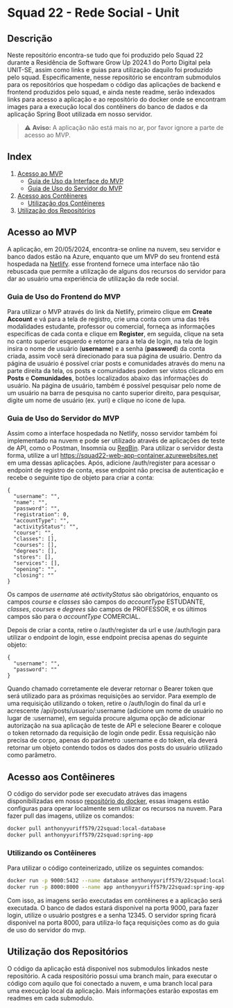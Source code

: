 # Squad 22 - Rede Social - Unit

## Descrição
Neste repositório encontra-se tudo que foi produzido pelo Squad 22 durante a Residência de Software Grow Up 2024.1 do Porto Digital pela UNIT-SE, assim como links e guias para utilização daquilo foi produzido pelo squad.
Especificamente, nesse repositório se encontram submodulos para os repositórios que hospedam o código das aplicações de backend e frontend produzidos pelo squad, e ainda neste readme, serão indexados links para acesso a aplicação e ao repositório do docker onde se encontram images para a execução local dos contêiners do banco de dados e da aplicação Spring Boot utilizada em nosso servidor.

> ⚠️ **Aviso:** A aplicação não está mais no ar, por favor ignore a parte de acesso ao MVP.

<a id="index"></a>
## Index
1. [Acesso ao MVP](#acesso-ao-mvp)
   - [Guia de Uso da Interface do MVP](#guia-de-uso-do-frontend-do-mvp)
   - [Guia de Uso do Servidor do MVP](#guia-de-uso-do-servidor-do-mvp)
3. [Acesso aos Contêineres](#ancora4)
   - [Utilização dos Contêineres](#ancora5)
5. [Utilização dos Repositórios](#ancora6)

<a id="acesso-ao-mvp"></a>
## Acesso ao MVP
A aplicação, em 20/05/2024, encontra-se online na nuvem, seu servidor e banco dados estão na Azure, enquanto que um MVP do seu frontend está hospedada na [Netlify](https://transcendent-genie-292011.netlify.app/). esse frontend fornece uma interface não tão rebuscada que permite a utilização de alguns dos recursos do servidor para dar ao usuário uma experiência de utilização da rede social.

<a id="guia-de-uso-do-frontend-do-mvp"></a>
### Guia de Uso do Frontend do MVP
Para utilizar o MVP através do link da Netlify, primeiro clique em **Create Account** e vá para a tela de registro, crie uma conta com uma das três modalidades estudante, professor ou comercial, forneça as informações especificas de cada conta e clique em **Register**, em seguida, clique na seta no canto superior esquerdo e retorne para a tela de login, na tela de login insira o nome de usuário (**username**) e a senha (**password**) da conta criada, assim você será direcionado para sua página de usuário. 
Dentro da página de usuário é possível criar posts e comunidades através do menu na parte direita da tela, os posts e comunidades podem ser vistos clicando em **Posts** e **Comunidades**, botões localizados abaixo das informações do usuário. Na página de usuário, também é possível pesquisar pelo nome de um usuário na barra de pesquisa no canto superior direito, para pesquisar, digite um nome de usuário (ex. yuri) e clique no icone de lupa.
<a id="guia-de-uso-do-servidor-do-mvp"></a>
### Guia de Uso do Servidor do MVP
Assim como a interface hospedada no Netlify, nosso servidor também foi implementado na nuvem e pode ser utilizado através de aplicações de teste de API, como o Postman, Insomnia ou [ReqBin](https://reqbin.com/). Para utilizar o servidor desta forma, utilize a url https://squad22-web-app-container.azurewebsites.net em uma dessas aplicações. Após, adicione /auth/register para acessar o endpoint de registro de conta, esse endpoint não precisa de autenticação e recebe o seguinte tipo de objeto para criar a conta:
```
{
  "username": "",
  "name": "",
  "password": "",
  "registration": 0,
  "accountType": "",
  "activityStatus": "",
  "course": "",
  "classes": [],
  "courses": [],
  "degrees": [],
  "stores": [],
  "services": [],
  "opening": "",
  "closing": ""
}
```
Os campos de *username* até *activityStatus* são obrigatórios, enquanto os campos *course* e *classes* são campos do *accountType* ESTUDANTE, *classes*, *courses* e *degrees* são campos de PROFESSOR, e os últimos campos são para o *accountType* COMERCIAL.

Depois de criar a conta, retire o /auth/register da url e use /auth/login para utilizar o endpoint de login, esse endpoint precisa apenas do seguinte objeto:
```
{
  "username": "",
  "password": ""
}
```
Quando chamado corretamente ele deverar retornar o Bearer token que será utilizado para as próximas requisições ao servidor. Para exemplo de uma requisição utilizando o token, retire o /auth/login do final da url e acrescente /api/posts/usuario/:username (adicione um nome de usuário no lugar de :username), em seguida procure alguma opção de adicionar autorização na sua aplicação de teste de API e selecione Bearer e coloque o token retornado da requisição de login onde pedir. Essa requisição não precisa de corpo, apenas do parâmetro :username e do token, ela deverá retornar um objeto contendo todos os dados dos posts do usuário utilizado como parâmetro.

<a id="ancora4"></a>
## Acesso aos Contêineres
O código do servidor pode ser execudato atráves das imagens disponibilizadas em nosso [repositório do docker](https://hub.docker.com/repository/docker/anthonyyuriff579/22squad/tags), essas imagens estão configuras para operar localmente sem utilizar os recursos na nuvem. Para fazer pull das imagens, utilize os comandos: 

~~~sh
docker pull anthonyyuriff579/22squad:local-database
docker pull anthonyyuriff579/22squad:spring-app
~~~

<a id="ancora5"></a>
### Utilizando os Contêineres
Para utilizar o código conteinerizado, utilize os seguintes comandos:

~~~sh
docker run -p 9000:5432 --name database anthonyyuriff579/22squad:local-database
docker run -p 8000:8000 --name app anthonyyuriff579/22squad:spring-app
~~~

Com isso, as imagens serão executadas em contêineres e a aplicação será executada. O banco de dados estará disponivel na porta 9000, para fazer login, utilize o usuário postgres e a senha 12345. O servidor spring ficará disponivel na porta 8000, para utiliza-lo faça requisições como as do guia de uso do servidor do mvp.

<a id="ancora6"></a>
## Utilização dos Repositórios
O código da aplicação está disponivel nos submodulos linkados neste repositório. A cada respositório possui uma branch main, para executar o código com aquilo que foi conectado a nuvem, e uma branch local para uma execuçãp local da aplicação. Mais informações estarão expostas em readmes em cada submodulo.

